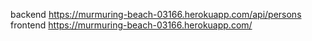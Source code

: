 backend https://murmuring-beach-03166.herokuapp.com/api/persons
frontend https://murmuring-beach-03166.herokuapp.com/